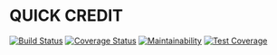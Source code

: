 # QUICK CREDIT

[![Build Status](https://travis-ci.org/debbsefe/Quick-Credit.svg?branch=develop)](https://travis-ci.org/debbsefe/Quick-Credit)
[![Coverage Status](https://coveralls.io/repos/github/debbsefe/Quick-Credit/badge.svg?branch=ft-api-user-signup-174153190)](https://coveralls.io/github/debbsefe/Quick-Credit?branch=ft-api-user-signup-174153190)
[![Maintainability](https://api.codeclimate.com/v1/badges/7ebfcdcdb9d19be56925/maintainability)](https://codeclimate.com/github/debbsefe/Quick-Credit/maintainability)
[![Test Coverage](https://api.codeclimate.com/v1/badges/7ebfcdcdb9d19be56925/test_coverage)](https://codeclimate.com/github/debbsefe/Quick-Credit/test_coverage)
